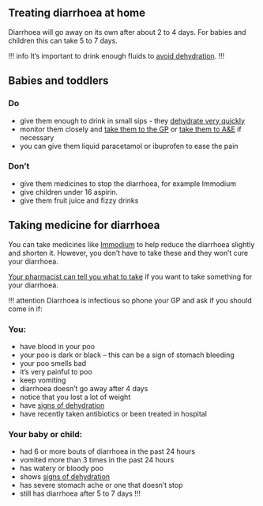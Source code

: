 ## Treating diarrhoea at home

Diarrhoea will go away on its own after about 2 to 4 days. For babies and children this can take 5 to 7 days. 

!!! info
It’s important to drink enough fluids to [avoid dehydration](#).
!!!

## Babies and toddlers 
### Do
- give them enough to drink in small sips - they [dehydrate very quickly](XXX)
- monitor them closely and [take them to the GP](#) or [take them to A&E](#) if necessary  
- you can give them liquid paracetamol or ibuprofen to ease the pain
### Don’t
- give them medicines to stop the diarrhoea, for example Immodium
- give children under 16 aspirin.
- give them fruit juice and fizzy drinks



## Taking medicine for diarrhoea

You can take medicines like [Immodium](#) to help reduce the diarrhoea slightly and shorten it. However, you don’t have to take these and they won’t cure your diarrhoea.

[Your pharmacist can tell you what to take](#) if you want to take something for your diarrhoea.

!!! attention
  Diarrhoea is infectious so phone your GP and ask if you should come in if:

  ### You:
  - have blood in your poo
  - your poo is dark or black – this can be a sign of stomach bleeding
  - your poo smells bad
  - it’s very painful to poo
  - keep vomiting
  - diarrhoea doesn’t go away after 4 days
  - notice that you lost a lot of weight 
  - have [signs of dehydration](XXX)
  - have recently taken antibiotics or been treated in hospital

  ### Your baby or child:
  - had 6 or more bouts of diarrhoea in the past 24 hours
  - vomited more than 3 times in the past 24 hours
  - has watery or bloody poo
  - shows [signs of dehydration](XXX)
  - has severe stomach ache or one that doesn’t stop
  - still has diarrhoea after 5 to 7 days
!!!